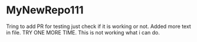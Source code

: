 # MyNewRepo111
Tring to add PR for testing just check if it is working or not.
Added more text in file.
TRY ONE MORE TIME.
This is not working what i can do.
